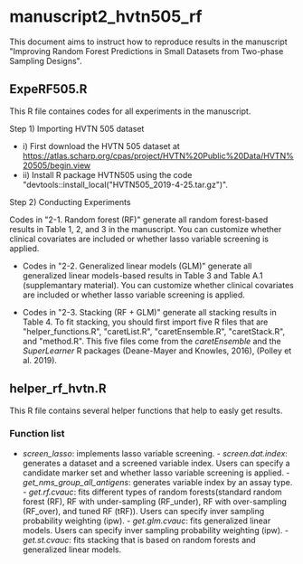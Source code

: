 # manuscript2_hvtn505_rf

This document aims to instruct how to reproduce results in the manuscript "Improving Random Forest Predictions in 
Small Datasets from Two-phase Sampling Designs". 

## ExpeRF505.R
This R file containes codes for all experiments in the manuscript.

Step 1) Importing HVTN 505 dataset
- i) First download the HVTN 505 dataset at https://atlas.scharp.org/cpas/project/HVTN%20Public%20Data/HVTN%20505/begin.view
- ii) Install R package HVTN505 using the code "devtools::install_local("HVTN505_2019-4-25.tar.gz")".

Step 2) Conducting Experiments 

Codes in "2-1. Random forest (RF)" generate all random forest-based results in Table 1, 2, and 3 in the manuscript. 
You can customize whether clinical covariates are included or whether lasso variable screening is applied. 

- Codes in "2-2. Generalized linear models (GLM)" generate all generalized linear models-based results in Table 3 
and Table A.1 (supplemantary material). You can customize whether clinical covariates are included or whether lasso 
variable screening is applied. 

- Codes in "2-3. Stacking (RF + GLM)" generate all stacking results in Table 4. To fit stacking, you should first 
import five R files that are "helper_functions.R", "caretList.R", "caretEnsemble.R", "caretStack.R", and "method.R". 
This five files come from the *caretEnsemble* and the *SuperLearner* R packages (Deane-Mayer and Knowles, 2016), 
(Polley et al. 2019). 


## helper_rf_hvtn.R
This R file contains several helper functions that help to easly get results.

### Function list
- *screen_lasso*: implements lasso variable screening. - *screen.dat.index*: generates a dataset and a screened 
variable index. Users can specify a candidate marker set and whether lasso variable screening is applied. - 
*get_nms_group_all_antigens*: generates variable index by an assay type. - *get.rf.cvauc*: fits different types of 
random forests(standard random forest (RF), RF with under-sampling (RF_under), RF with over-sampling (RF_over), and 
tuned RF (tRF)). Users can specify inver sampling probability weighting (ipw). - *get.glm.cvauc*: fits generalized 
linear models. Users can specify inver sampling probability weighting (ipw). - *get.st.cvauc*: fits stacking that is 
based on random forests and generalized linear models. 
